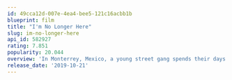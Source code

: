 ```yaml
---
id: 49cca12d-007e-4ea4-bee5-121c16acbb1b
blueprint: film
title: "I'm No Longer Here"
slug: im-no-longer-here
api_id: 582927
rating: 7.851
popularity: 20.044
overview: 'In Monterrey, Mexico, a young street gang spends their days dancing to slowed-down cumbia and attending parties. After a mix-up with a local cartel, their leader is forced to migrate to the U.S. but quickly longs to return home.'
release_date: '2019-10-21'
---
```

